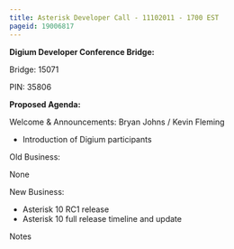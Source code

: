 ```yaml
---
title: Asterisk Developer Call - 11102011 - 1700 EST
pageid: 19006817
---
```


**Digium Developer Conference Bridge:**


Bridge:  15071


PIN:  35806


**Proposed Agenda:**


Welcome & Announcements:  Bryan Johns / Kevin Fleming


* Introduction of Digium participants


Old Business:


None


New Business:


* Asterisk 10 RC1 release
* Asterisk 10 full release timeline and update


Notes

